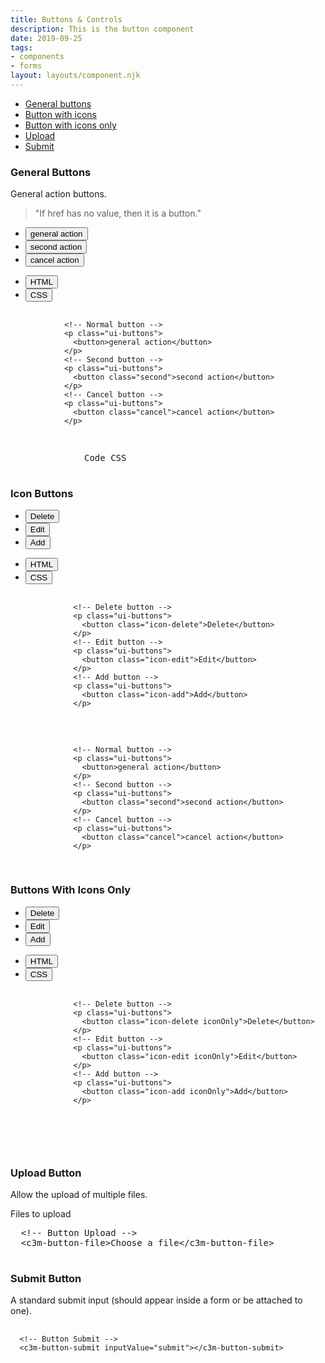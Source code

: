 ```yaml
---
title: Buttons & Controls
description: This is the button component
date: 2019-09-25
tags:
- components
- forms
layout: layouts/component.njk
---
```


<!-- Component Page Title -->
<div class="panelTitle">
  <ul>
    <li><a href="#button">General buttons</a></li>
    <li><a href="#button-icon">Button with icons</a></li>
    <li><a href="#button-icon-only">Button with icons only</a></li>
    <li><a href="#button-file">Upload</a></li>
    <li><a href="#button-submit">Submit</a></li>
  </ul>
</div>

<!-- Component Title -->
<div class="titleComponent">
  <!-- NORMAL BUTTON -->
  <div class="descriptionComponent" id="button">
    <h3>General Buttons</h3>
    <div class="explain">
      <p>General action buttons.</p>
      <blockquote>"If href has no value, then it is a button."</blockquote>
    </div>
    <!-- Demo -->
    <div class="demo">
      <ul class="buttons-bar ui-buttons">
        <li><button type="button">general action</button></li>
        <li><button type="button" class="second">second action</button></li>
        <li><button type="button" class="cancel">cancel action</button></li>
      </ul>
    </div>
    <!-- CODE SNIPPETS -->
    <div class="snippets">
      <div class="tabsContainer">
        <ul class="buttons-bar">
          <li class="over active">
            <button id="tab01_01" aria-controls="tab01_01_content">HTML</button>
          </li>
          <li class="over">
            <button id="tab01_02" aria-controls="tab01_02_content">CSS</button>
          </li>
        </ul>
        <div class="content" aria-hidden="false" aria-labeledby="tab01_01" id="tab01_01_content">
          <div class="code">
            <!--?prettify lang=html linenums=true?-->
            <pre class="prettyprint linenums">
            <code>
            &lt!-- Normal button --&gt;
            &lt;p class="ui-buttons"&gt;
              &lt;button&gt;general action&lt;/button&gt;
            &lt;/p&gt;
            &lt!-- Second button --&gt;
            &lt;p class="ui-buttons"&gt;
              &lt;button class="second"&gt;second action&lt;/button&gt;
            &lt;/p&gt;
            &lt!-- Cancel button --&gt;
            &lt;p class="ui-buttons"&gt;
              &lt;button class="cancel"&gt;cancel action&lt;/button&gt;
            &lt;/p&gt;
            </code>
          </pre>
          </div>
        </div>
        <div class="content" aria-hidden="true" aria-labeledby="tab01_02" id="tab01_02_content">
          <div _ngcontent-c18="" class="code">
            <pre _ngcontent-c18="" class="prettyprint linenums prettyprinted" style="">
              Code CSS
            </pre>
          </div>
        </div>
      </div>
    </div>
  </div>

  <!-- ICONS BUTTONS -->
  <div class="descriptionComponent" id="button-icon">
    <h3>Icon Buttons</h3>
    <!-- Demo -->
    <div class="demo">
      <ul class="buttons-bar ui-buttons">
        <li><button class="icon-delete">Delete</button></li>
        <li><button class="icon-edit">Edit</button></li>
        <li><button class="icon-add">Add</button></li>
      </ul>
    </div>
    <!-- CODE SNIPPETS -->
    <div class="snippets">
      <div class="tabsContainer">
        <!-- SNIPPETS HTML -->
        <ul class="buttons-bar">
          <li class="over active">
            <button id="tab02_01" aria-controls="tab02_01_content">HTML</button>
          </li>
          <li class="over">
            <button id="tab02_02" aria-controls="tab02_02_content">CSS</button>
          </li>
        </ul>
        <div class="content" aria-hidden="false" aria-labeledby="tab02_01" id="tab02_01_content">
          <div class="code">
            <!--?prettify lang=html linenums=true?-->
            <pre class="prettyprint linenums">
              <code>
              &lt!-- Delete button --&gt;
              &lt;p class="ui-buttons"&gt;
                &lt;button class="icon-delete"&gt;Delete&lt;/button&gt;
              &lt;/p&gt;
              &lt!-- Edit button --&gt;
              &lt;p class="ui-buttons"&gt;
                &lt;button class="icon-edit"&gt;Edit&lt;/button&gt;
              &lt;/p&gt;
              &lt!-- Add button --&gt;
              &lt;p class="ui-buttons"&gt;
                &lt;button class="icon-add"&gt;Add&lt;/button&gt;
              &lt;/p&gt;
              </code>
            </pre>
          </div>
        </div>
        <div class="content" aria-hidden="true" aria-labeledby="tab02_02" id="tab02_02_content">
          <div class="code">
            <!--?prettify lang=html linenums=true?-->
            <pre class="prettyprint linenums">
              <code>
              &lt!-- Normal button --&gt;
              &lt;p class="ui-buttons"&gt;
                &lt;button&gt;general action&lt;/button&gt;
              &lt;/p&gt;
              &lt!-- Second button --&gt;
              &lt;p class="ui-buttons"&gt;
                &lt;button class="second"&gt;second action&lt;/button&gt;
              &lt;/p&gt;
              &lt!-- Cancel button --&gt;
              &lt;p class="ui-buttons"&gt;
                &lt;button class="cancel"&gt;cancel action&lt;/button&gt;
              &lt;/p&gt;
              </code>
            </pre>
          </div>
        </div>
      </div>
    </div>
  </div>

  <!-- ICON ONLY BUTTONS -->
  <div class="descriptionComponent" id="button-icon-only">
    <h3>Buttons With Icons Only</h3>
    <!-- Demo -->
    <div class="demo">
      <ul class="buttons-bar ui-buttons">
        <li><button class="icon-delete iconOnly">Delete</button></li>
        <li><button class="icon-edit iconOnly">Edit</button></li>
        <li><button class="icon-add iconOnly">Add</button></li>
      </ul>
    </div>
    <!-- CODE SNIPPETS -->
    <div class="snippets">
      <div class="tabsContainer">
        <!-- SNIPPETS HTML -->
        <ul class="buttons-bar">
          <li class="over active">
            <button id="tab03_01" aria-controls="tab03_01_content">HTML</button>
          </li>
          <li class="over">
            <button id="tab03_02" aria-controls="tab03_02_content">CSS</button>
          </li>
        </ul>
        <div class="content" aria-hidden="false" aria-labeledby="tab03_01" id="tab03_01_content">
          <div class="code">
            <!--?prettify lang=html linenums=true?-->
            <pre class="prettyprint linenums">
              <code>
              &lt!-- Delete button --&gt;
              &lt;p class="ui-buttons"&gt;
                &lt;button class="icon-delete iconOnly"&gt;Delete&lt;/button&gt;
              &lt;/p&gt;
              &lt!-- Edit button --&gt;
              &lt;p class="ui-buttons"&gt;
                &lt;button class="icon-edit iconOnly"&gt;Edit&lt;/button&gt;
              &lt;/p&gt;
              &lt!-- Add button --&gt;
              &lt;p class="ui-buttons"&gt;
                &lt;button class="icon-add iconOnly"&gt;Add&lt;/button&gt;
              &lt;/p&gt;
              </code>
            </pre>
          </div>
        </div>
        <div class="content" aria-hidden="true" aria-labeledby="tab03_02" id="tab03_02_content">
          <div class="code">
            <pre class="prettyprint lang-cs">
              <code></code>
            </pre>
          </div>
        </div>
      </div>
    </div>
  </div>

  <!-- UPLOAD BUTTON -->
  <div class="descriptionComponent" id="button-file">
    <h3>Upload Button</h3>
    <div class="explain">
      <p>Allow the upload of multiple files.</p>
    </div>
    <div class="demo">
      <c3m-button-file>Files to upload</c3m-button-file>
    </div>
    <c3m-tabs class="snippets">
      <c3m-tab tabTitle="To call the component">
        <div class="code">
          <!--?prettify lang=html linenums=true?-->
          <pre class="prettyprint linenums">
  &lt;!-- Button Upload --&gt;
  &#x3C;c3m-button-file&#x3E;Choose a file&#x3C;/c3m-button-file&#x3E;
                  </pre>
        </div>
      </c3m-tab>
    </c3m-tabs>
  </div>

  <!-- SUBMIT BUTTON -->
  <div class="descriptionComponent" id="button-submit">
    <h3>Submit Button</h3>
    <div class="explain">
      <p>
        A standard submit input (should appear inside a form or be attached to one).
      </p>
    </div>
    <div class="demo">
      <c3m-button-submit inputValue="submit"></c3m-button-submit>
    </div>
    <c3m-tabs class="snippets">
      <c3m-tab tabTitle="To call the component">
        <div class="code">
          <!--?prettify lang=html linenums=true?-->
          <pre class="prettyprint linenums">
                      <code>
  &lt;!-- Button Submit --&gt;
  &#x3C;c3m-button-submit inputValue=&#x22;submit&#x22;&#x3E;&#x3C;/c3m-button-submit&#x3E; </code>
                  </pre>
        </div>
      </c3m-tab>
    </c3m-tabs>
  </div>
</div>